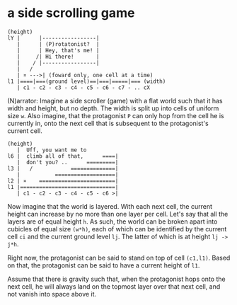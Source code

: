 
<!-- ======================================================================= -->
# a side scrolling game

```
(height)
lY |      |-----------------|
   |      | (P)rotatonist?  |
   |      | Hey, that's me! |
   |     /| Hi there!       |
   |    / |-----------------|
   |   /
   | ¤ --->| (foward only, one cell at a time)
l1 |====|===(ground level)==|===|=====|=== (width)
   | c1 - c2 - c3 - c4 - c5 - c6 - c7 - .. cX
```

(N)arrator: Imagine a side scroller (game) with a flat world such that it has
width and height, but no depth. The width is split up into cells of uniform
size `w`. Also imagine, that the protagonist `P` can only hop from the cell he
is currently in, onto the next cell that is subsequent to the protagonist's
current cell.

```
(height)
   |  Uff, you want me to
l6 |  climb all of that,      ====|
   |  don't you? ..      =========|
l3 |   /            ==============|
   |           ===================|
l2 | ¤    ========================|
l1 |==============================|
   | c1 - c2 - c3 - c4 - c5 - c6 >|
```

Now imagine that the world is layered. With each next cell, the current height
can increase by no more than one layer per cell. Let's say that all the layers
are of equal height `h`. As such, the world can be broken apart into cubicles
of equal size `(w*h)`, each of which can be identified by the current cell `ci`
and the current ground level `lj`. The latter of which is at height `lj -> j*h`.

Right now, the protagonist can be said to stand on top of cell `(c1,l1)`.
Based on that, the protagonist can be said to have a current height of `l1`.

Assume that there is gravity such that, when the protagonist hops onto the next
cell, he will always land on the topmost layer over that next cell, and not
vanish into space above it.
